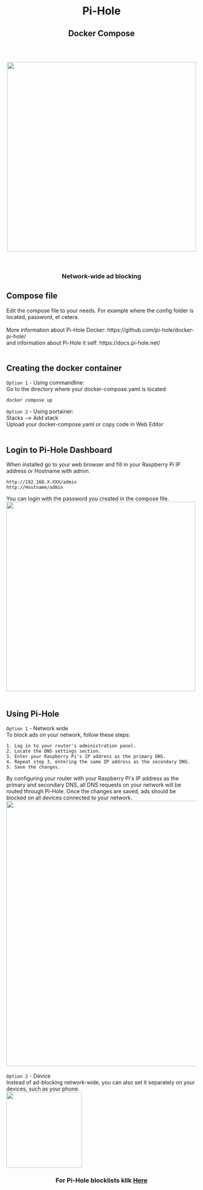   <br>
  <h1 align="center">Pi-Hole</h1>
  <h2 align="center">Docker Compose</h2>
  <br>
 <h2 align="center">
<img src="https://github.com/NielsU97/HomeSmartServer/blob/main/www/Images/pihole_example.png" width="500">
  </br>
</br>  
<h2>	   
<h3 align="center">Network-wide ad blocking</h3>                                                                                                                                      
<h2> Compose file </h2> 
Edit the compose file to your needs. For example where the config folder is located, password, et cetera. 
<br>
<br> 
More information about Pi-Hole Docker: https://github.com/pi-hole/docker-pi-hole/
<br>and information about Pi-Hole it self: https://docs.pi-hole.net/ 
</br>
<br>               
<h2> Creating the docker container </h2> 

`Option 1` - Using commandline: 
<br>
Go to the directory where your docker-compose.yaml is located 
<br>
```
docker compose up
``` 

`Option 2` - Using portainer: 
<br>
Stacks --> Add stack 
<br>
Upload your docker-compose.yaml or copy code in Web Editor 
<br>
<br>
<h2> Login to Pi-Hole Dashboard</h2> 

When installed go to your web browser and fill in your Raspberry Pi IP address or Hostname with admin. 
<br>
```
http://192.168.X.XXX/admin
http://Hostname/admin
``` 
You can login with the password you created in the compose file.
<br> 
<img src=https://github.com/NielsU97/HomeSmartServer/blob/main/www/Images/pihole_login.png width="500"> 
<br> 
<br>
<h2> Using Pi-Hole  </h2> 

`Option 1` - Network wide 
<br>
To block ads on your network, follow these steps:

    1. Log in to your router's administration panel.
    2. Locate the DNS settings section.
    3. Enter your Raspberry Pi's IP address as the primary DNS.
    4. Repeat step 3, entering the same IP address as the secondary DNS.
    5. Save the changes.

By configuring your router with your Raspberry Pi's IP address as the primary and secondary DNS, all DNS requests on your network will be routed through Pi-Hole. Once the changes are saved, ads should be blocked on all devices connected to your network.
<br>
<img src=https://github.com/NielsU97/HomeSmartServer/blob/main/www/Images/pihole_router.png width="700"> 
<br>
<br>
`Option 2` - Device 
<br>
Instead of ad-blocking network-wide, you can also set it separately on your devices, such as your phone.
<br>
<img src=https://github.com/NielsU97/HomeSmartServer/blob/main/www/Images/pihole_device.png width="200"> 
<br>
<h3 align="center">For Pi-Hole blocklists klik <a href="https://firebog.net/" target="_blank">Here</a></p> 
</h2>	</h3>